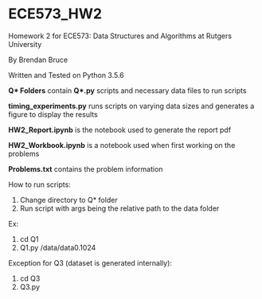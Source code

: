# ECE573_HW2
Homework 2 for ECE573: Data Structures and Algorithms at Rutgers University

By Brendan Bruce

Written and Tested on Python 3.5.6

**Q\* Folders** contain **Q\*.py** scripts and necessary data files to run scripts

**timing_experiments.py** runs scripts on varying data sizes and generates a figure to display the results

**HW2_Report.ipynb** is the notebook used to generate the report pdf

**HW2_Workbook.ipynb** is a notebook used when first working on the problems

**Problems.txt** contains the problem information

How to run scripts:
1. Change directory to Q* folder
2. Run script with args being the relative path to the data folder

Ex: 
1. cd Q1
2. Q1.py /data/data0.1024

Exception for Q3 (dataset is generated internally):
1. cd Q3
2. Q3.py

